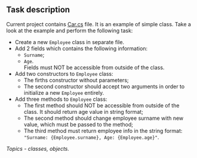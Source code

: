 ## Task description ##

Current project contains [Car.cs](ClassesAndObjectsTask/Car.cs) file. It is an example of simple class. Take a look at the example and perform the following task:
- Create a new `Employee` class in separate file.
- Add 2 fields which contains the following information:
    - `Surname`;
    - `Age`.    
    Fields must NOT be accessible from outside of the class.  
- Add two constructors to `Employee` class:
    - The firths constructor without parameters;
    - The second constructor should accept two arguments in order to initialize a new `Employee` entirely.  
- Add three methods to `Employee` class:
    - The first method should NOT be accessible from outside of the class. It should return age value in string format;
    - The second method should change employee surname with new value, which must be passed to the method;
    - The third method must return employee info in the string format: `"Surname: {Employee.surname}, Age: {Employee.age}"`.

*Topics - classes, objects.*